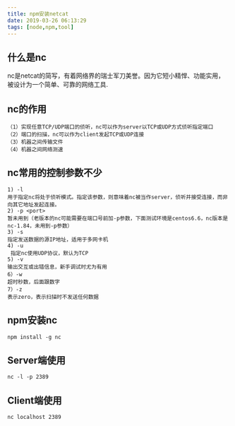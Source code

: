 ```yaml
---
title: npm安装netcat
date: 2019-03-26 06:13:29
tags: [node,npm,tool]
---
```

## 什么是nc
nc是netcat的简写，有着网络界的瑞士军刀美誉。因为它短小精悍、功能实用，被设计为一个简单、可靠的网络工具.
<!-- more -->

## nc的作用
```
（1）实现任意TCP/UDP端口的侦听，nc可以作为server以TCP或UDP方式侦听指定端口
（2）端口的扫描，nc可以作为client发起TCP或UDP连接
（3）机器之间传输文件
（4）机器之间网络测速
```

## nc常用的控制参数不少
```
1) -l
用于指定nc将处于侦听模式。指定该参数，则意味着nc被当作server，侦听并接受连接，而非向其它地址发起连接。
2) -p <port>
暂未用到（老版本的nc可能需要在端口号前加-p参数，下面测试环境是centos6.6，nc版本是nc-1.84，未用到-p参数）
3) -s 
指定发送数据的源IP地址，适用于多网卡机 
4) -u
 指定nc使用UDP协议，默认为TCP
5) -v
输出交互或出错信息，新手调试时尤为有用
6）-w
超时秒数，后面跟数字 
7）-z
表示zero，表示扫描时不发送任何数据
```

## npm安装nc
```
npm install -g nc
```

## Server端使用
```
nc -l -p 2389
```

## Client端使用
```
nc localhost 2389
```